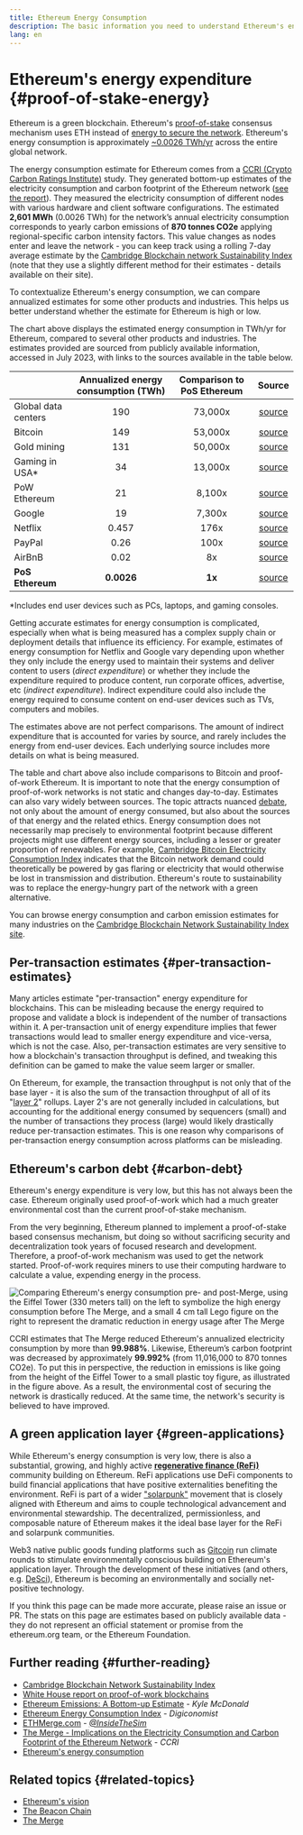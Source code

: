 ```yaml
---
title: Ethereum Energy Consumption
description: The basic information you need to understand Ethereum's energy consumption.
lang: en
---
```


# Ethereum's energy expenditure {#proof-of-stake-energy}

Ethereum is a green blockchain. Ethereum's [proof-of-stake](/developers/docs/consensus-mechanisms/pos) consensus mechanism uses ETH instead of [energy to secure the network](/developers/docs/consensus-mechanisms/pow). Ethereum's energy consumption is approximately [~0.0026 TWh/yr](https://carbon-ratings.com/eth-report-2022) across the entire global network.

The energy consumption estimate for Ethereum comes from a [CCRI (Crypto Carbon Ratings Institute)](https://carbon-ratings.com) study. They generated bottom-up estimates of the electricity consumption and carbon footprint of the Ethereum network ([see the report](https://carbon-ratings.com/eth-report-2022)). They measured the electricity consumption of different nodes with various hardware and client software configurations. The estimated **2,601 MWh** (0.0026 TWh) for the network’s annual electricity consumption corresponds to yearly carbon emissions of **870 tonnes CO2e** applying regional-specific carbon intensity factors. This value changes as nodes enter and leave the network - you can keep track using a rolling 7-day average estimate by the [Cambridge Blockchain network Sustainability Index](https://ccaf.io/cbnsi/ethereum) (note that they use a slightly different method for their estimates - details available on their site).

To contextualize Ethereum's energy consumption, we can compare annualized estimates for some other products and industries. This helps us better understand whether the estimate for Ethereum is high or low.

<EnergyConsumptionChart />

The chart above displays the estimated energy consumption in TWh/yr for Ethereum, compared to several other products and industries. The estimates provided are sourced from publicly available information, accessed in July 2023, with links to the sources available in the table below.

|                     | Annualized energy consumption (TWh) | Comparison to PoS Ethereum |                                                                                      Source                                                                                       |
| :------------------ | :---------------------------------: | :------------------------: | :-------------------------------------------------------------------------------------------------------------------------------------------------------------------------------: |
| Global data centers |                 190                 |          73,000x           |                                    [source](https://www.iea.org/commentaries/data-centres-and-energy-from-global-headlines-to-local-headaches)                                    |
| Bitcoin             |                 149                 |          53,000x           |                                                                 [source](https://ccaf.io/cbnsi/cbeci/comparisons)                                                                 |
| Gold mining         |                 131                 |          50,000x           |                                                                 [source](https://ccaf.io/cbnsi/cbeci/comparisons)                                                                 |
| Gaming in USA\*     |                 34                  |          13,000x           |                 [source](https://www.researchgate.net/publication/336909520_Toward_Greener_Gaming_Estimating_National_Energy_Use_and_Energy_Efficiency_Potential)                 |
| PoW Ethereum        |                 21                  |           8,100x           |                                                                    [source](https://ccaf.io/cbnsi/ethereum/1)                                                                     |
| Google              |                 19                  |           7,300x           |                                           [source](https://www.gstatic.com/gumdrop/sustainability/google-2022-environmental-report.pdf)                                           |
| Netflix             |                0.457                |            176x            | [source](https://assets.ctfassets.net/4cd45et68cgf/7B2bKCqkXDfHLadrjrNWD8/e44583e5b288bdf61e8bf3d7f8562884/2021_US_EN_Netflix_EnvironmentalSocialGovernanceReport-2021_Final.pdf) |
| PayPal              |                0.26                 |            100x            |                                 [source](<https://s202.q4cdn.com/805890769/files/doc_downloads/global-impact/CDP_Climate_Change_PayPal-(1).pdf>)                                  |
| AirBnB              |                0.02                 |             8x             |                              [source](<https://s26.q4cdn.com/656283129/files/doc_downloads/governance_doc_updated/Airbnb-ESG-Factsheet-(Final).pdf>)                              |
| **PoS Ethereum**    |             **0.0026**              |           **1x**           |                                                               [source](https://carbon-ratings.com/eth-report-2022)                                                                |

\*Includes end user devices such as PCs, laptops, and gaming consoles.

Getting accurate estimates for energy consumption is complicated, especially when what is being measured has a complex supply chain or deployment details that influence its efficiency. For example, estimates of energy consumption for Netflix and Google vary depending upon whether they only include the energy used to maintain their systems and deliver content to users (_direct expenditure_) or whether they include the expenditure required to produce content, run corporate offices, advertise, etc (_indirect expenditure_). Indirect expenditure could also include the energy required to consume content on end-user devices such as TVs, computers and mobiles.

The estimates above are not perfect comparisons. The amount of indirect expenditure that is accounted for varies by source, and rarely includes the energy from end-user devices. Each underlying source includes more details on what is being measured.

The table and chart above also include comparisons to Bitcoin and proof-of-work Ethereum. It is important to note that the energy consumption of proof-of-work networks is not static and changes day-to-day. Estimates can also vary widely between sources. The topic attracts nuanced [debate](https://www.coindesk.com/business/2020/05/19/the-last-word-on-bitcoins-energy-consumption/), not only about the amount of energy consumed, but also about the sources of that energy and the related ethics. Energy consumption does not necessarily map precisely to environmental footprint because different projects might use different energy sources, including a lesser or greater proportion of renewables. For example, [Cambridge Bitcoin Electricity Consumption Index](https://ccaf.io/cbnsi/cbeci/comparisons) indicates that the Bitcoin network demand could theoretically be powered by gas flaring or electricity that would otherwise be lost in transmission and distribution. Ethereum's route to sustainability was to replace the energy-hungry part of the network with a green alternative.

You can browse energy consumption and carbon emission estimates for many industries on the [Cambridge Blockchain Network Sustainability Index site](https://ccaf.io/cbnsi/ethereum).

## Per-transaction estimates {#per-transaction-estimates}

Many articles estimate "per-transaction" energy expenditure for blockchains. This can be misleading because the energy required to propose and validate a block is independent of the number of transactions within it. A per-transaction unit of energy expenditure implies that fewer transactions would lead to smaller energy expenditure and vice-versa, which is not the case. Also, per-transaction estimates are very sensitive to how a blockchain's transaction throughput is defined, and tweaking this definition can be gamed to make the value seem larger or smaller.

On Ethereum, for example, the transaction throughput is not only that of the base layer - it is also the sum of the transaction throughput of all of its "[layer 2](/layer-2/)" rollups. Layer 2's are not generally included in calculations, but accounting for the additional energy consumed by sequencers (small) and the number of transactions they process (large) would likely drastically reduce per-transaction estimates. This is one reason why comparisons of per-transaction energy consumption across platforms can be misleading.

## Ethereum's carbon debt {#carbon-debt}

Ethereum's energy expenditure is very low, but this has not always been the case. Ethereum originally used proof-of-work which had a much greater environmental cost than the current proof-of-stake mechanism.

From the very beginning, Ethereum planned to implement a proof-of-stake based consensus mechanism, but doing so without sacrificing security and decentralization took years of focused research and development. Therefore, a proof-of-work mechanism was used to get the network started. Proof-of-work requires miners to use their computing hardware to calculate a value, expending energy in the process.

![Comparing Ethereum's energy consumption pre- and post-Merge, using the Eiffel Tower (330 meters tall) on the left to symbolize the high energy consumption before The Merge, and a small 4 cm tall Lego figure on the right to represent the dramatic reduction in energy usage after The Merge](energy_consumption_pre_post_merge.png)

CCRI estimates that The Merge reduced Ethereum's annualized electricity consumption by more than **99.988%**. Likewise, Ethereum’s carbon footprint was decreased by approximately **99.992%** (from 11,016,000 to 870 tonnes CO2e). To put this in perspective, the reduction in emissions is like going from the height of the Eiffel Tower to a small plastic toy figure, as illustrated in the figure above. As a result, the environmental cost of securing the network is drastically reduced. At the same time, the network's security is believed to have improved.

## A green application layer {#green-applications}

While Ethereum's energy consumption is very low, there is also a substantial, growing, and highly active [**regenerative finance (ReFi)**](/refi/) community building on Ethereum. ReFi applications use DeFi components to build financial applications that have positive externalities benefiting the environment. ReFi is part of a wider ["solarpunk"](https://en.wikipedia.org/wiki/Solarpunk) movement that is closely aligned with Ethereum and aims to couple technological advancement and environmental stewardship. The decentralized, permissionless, and composable nature of Ethereum makes it the ideal base layer for the ReFi and solarpunk communities.

Web3 native public goods funding platforms such as [Gitcoin](https://gitcoin.co) run climate rounds to stimulate environmentally conscious building on Ethereum's application layer. Through the development of these initiatives (and others, e.g. [DeSci](/desci/)), Ethereum is becoming an environmentally and socially net-positive technology.

<Alert>
<AlertEmoji text=":evergreen_tree:" />
<AlertContent>
  If you think this page can be made more accurate, please raise an issue or PR. The stats on this page are estimates based on publicly available data - they do not represent an official statement or promise from the ethereum.org team, or the Ethereum Foundation.
</AlertContent>
</Alert>

## Further reading {#further-reading}

- [Cambridge Blockchain Network Sustainability Index](https://ccaf.io/cbnsi/ethereum)
- [White House report on proof-of-work blockchains](https://www.whitehouse.gov/wp-content/uploads/2022/09/09-2022-Crypto-Assets-and-Climate-Report.pdf)
- [Ethereum Emissions: A Bottom-up Estimate](https://kylemcdonald.github.io/ethereum-emissions/) - _Kyle McDonald_
- [Ethereum Energy Consumption Index](https://digiconomist.net/ethereum-energy-consumption/) - _Digiconomist_
- [ETHMerge.com](https://ethmerge.com/) - _[@InsideTheSim](https://twitter.com/InsideTheSim)_
- [The Merge - Implications on the Electricity Consumption and Carbon Footprint of the Ethereum Network](https://carbon-ratings.com/eth-report-2022) - _CCRI_
- [Ethereum's energy consumption](https://mirror.xyz/jmcook.eth/ODpCLtO4Kq7SCVFbU4He8o8kXs418ZZDTj0lpYlZkR8)

## Related topics {#related-topics}

- [Ethereum's vision](/roadmap/vision/)
- [The Beacon Chain](/roadmap/beacon-chain)
- [The Merge](/roadmap/merge/)
